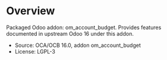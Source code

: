 # Overview

Packaged Odoo addon: om_account_budget. Provides features documented in upstream Odoo 16 under this addon.

- Source: OCA/OCB 16.0, addon om_account_budget
- License: LGPL-3
